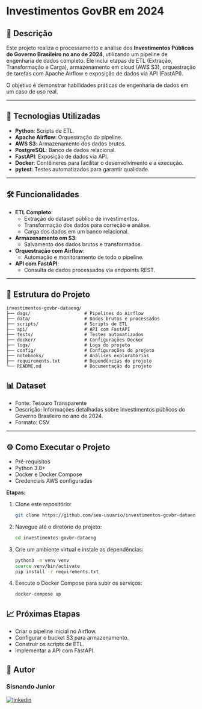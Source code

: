# Investimentos GovBR em 2024

## 📜 Descrição
Este projeto realiza o processamento e análise dos **Investimentos Públicos do Governo Brasileiro no ano de 2024**, utilizando um pipeline de engenharia de dados completo. Ele inclui etapas de ETL (Extração, Transformação e Carga), armazenamento em cloud (AWS S3), orquestração de tarefas com Apache Airflow e exposição de dados via API (FastAPI).

O objetivo é demonstrar habilidades práticas de engenharia de dados em um caso de uso real.

---

## 🚀 Tecnologias Utilizadas
- **Python**: Scripts de ETL.
- **Apache Airflow**: Orquestração do pipeline.
- **AWS S3**: Armazenamento dos dados brutos.
- **PostgreSQL**: Banco de dados relacional.
- **FastAPI**: Exposição de dados via API.
- **Docker**: Contêineres para facilitar o desenvolvimento e a execução.
- **pytest**: Testes automatizados para garantir qualidade.

---

## 🛠️ Funcionalidades
- **ETL Completo**:
  - Extração do dataset público de investimentos.
  - Transformação dos dados para correção e análise.
  - Carga dos dados em um banco relacional.
- **Armazenamento em S3**:
  - Salvamento dos dados brutos e transformados.
- **Orquestração com Airflow**:
  - Automação e monitoramento de todo o pipeline.
- **API com FastAPI**:
  - Consulta de dados processados via endpoints REST.

---

## 📂 Estrutura do Projeto
```plaintext
investimentos-govbr-dataeng/
├── dags/                    # Pipelines do Airflow
├── data/                    # Dados brutos e processados
├── scripts/                 # Scripts de ETL
├── api/                     # API com FastAPI
├── tests/                   # Testes automatizados
├── docker/                  # Configurações Docker
├── logs/                    # Logs do projeto
├── config/                  # Configurações do projeto
├── notebooks/               # Análises exploratórias
├── requirements.txt         # Dependências do projeto
└── README.md                # Documentação do projeto
```

## 📊 Dataset
- Fonte: Tesouro Transparente
- Descrição: Informações detalhadas sobre investimentos públicos do Governo Brasileiro no ano de 2024.
- Formato: CSV

---

## ⚙️ Como Executar o Projeto
- Pré-requisitos
- Python 3.8+
- Docker e Docker Compose
- Credenciais AWS configuradas

**Etapas:**
1. Clone este repositório:

    ```bash
    git clone https://github.com/seu-usuario/investimentos-govbr-dataeng.git
    ```

2. Navegue até o diretório do projeto:
    ```bash
    cd investimentos-govbr-dataeng
    ```

3. Crie um ambiente virtual e instale as dependências:
    ```bash
    python3 -m venv venv
    source venv/bin/activate
    pip install -r requirements.txt
    ```

4. Execute o Docker Compose para subir os serviços:
    ```bash
    docker-compose up
    ```

## 📈 Próximas Etapas
 - Criar o pipeline inicial no Airflow.
 - Configurar o bucket S3 para armazenamento.
 - Construir os scripts de ETL.
 - Implementar a API com FastAPI.

## 📝 Autor
### Sisnando Junior

[![linkedin](https://img.shields.io/badge/linkedin-0A66C2?style=for-the-badge&logo=linkedin&logoColor=white)](https://www.linkedin.com/in/sisnando-junior/)
